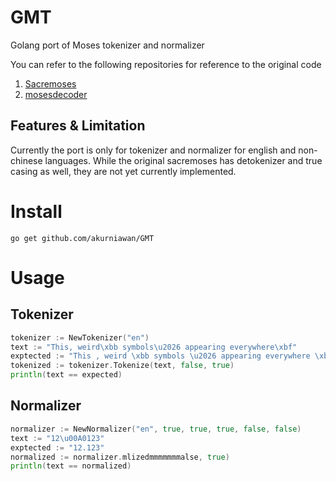 # GMT

Golang port of Moses tokenizer and normalizer

You can refer to the following repositories for reference to the original code
1. [Sacremoses](https://github.com/alvations/sacremoses)
2. [mosesdecoder](https://github.com/moses-smt/mosesdecoder)

## Features & Limitation

Currently the port is only for tokenizer and normalizer for english and non-chinese languages. While the original sacremoses has detokenizer and true casing as well, they are not yet currently implemented.


# Install
`go get github.com/akurniawan/GMT`

# Usage

## Tokenizer

```go
tokenizer := NewTokenizer("en")
text := "This, weird\xbb symbols\u2026 appearing everywhere\xbf"
exptected := "This , weird \xbb symbols \u2026 appearing everywhere \xbf"
tokenized := tokenizer.Tokenize(text, false, true)
println(text == expected)
```

## Normalizer

```go
normalizer := NewNormalizer("en", true, true, true, false, false)
text := "12\u00A0123"
exptected := "12.123"
normalized := normalizer.mlizedmmmmmmmalse, true)
println(text == normalized)
```
